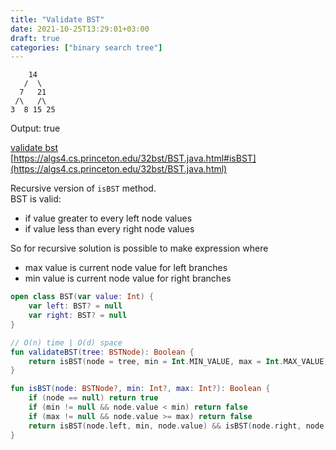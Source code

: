 ```yaml
---
title: "Validate BST"
date: 2021-10-25T13:29:01+03:00
draft: true
categories: ["binary search tree"]
---
```


        14
       /  \
      7   21
     /\   /\
    3  8 15 25

Output: true

[validate bst](https://github.com/solairerove/algs4-leprosorium/blob/master/src/main/kotlin/com/github/solairerove/algs4/leprosorium/binary_search_tree/ValidateBST.kt) \
[https://algs4.cs.princeton.edu/32bst/BST.java.html#isBST](https://algs4.cs.princeton.edu/32bst/BST.java.html)

Recursive version of `isBST` method. \
BST is valid:
 - if value greater to every left node values
 - if value less than every right node values

So for recursive solution is possible to make expression where
 - max value is current node value for left branches
 - min value is current node value for right branches

```kotlin
open class BST(var value: Int) {
    var left: BST? = null
    var right: BST? = null
}

// O(n) time | O(d) space
fun validateBST(tree: BSTNode): Boolean {
    return isBST(node = tree, min = Int.MIN_VALUE, max = Int.MAX_VALUE)
}

fun isBST(node: BSTNode?, min: Int?, max: Int?): Boolean {
    if (node == null) return true
    if (min != null && node.value < min) return false
    if (max != null && node.value >= max) return false
    return isBST(node.left, min, node.value) && isBST(node.right, node.value, max)
}
```
